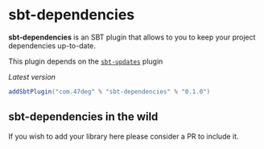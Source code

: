 # sbt-dependencies

**sbt-dependencies** is an SBT plugin that allows to you to keep your project dependencies up-to-date.

This plugin depends on the [`sbt-updates`](https://github.com/rtimush/sbt-updates) plugin

*Latest version*

[comment]: # (Start Replace)
```scala
addSbtPlugin("com.47deg" % "sbt-dependencies" % "0.1.0")
```

[comment]: # (End Replace)

## sbt-dependencies in the wild

If you wish to add your library here please consider a PR to include it.